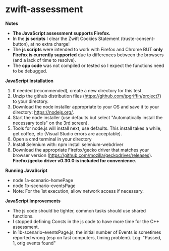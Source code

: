 # zwift-assessment

**Notes**
- **The JavaScript assessment supports Firefox.**
- In the **js scripts** I clear the Zwift Cookies Statement (truste-consent-button), at no extra charge!
- The **js scripts** were intended to work with Firefox and Chrome BUT **only Firefox is currently supported** due to differences between the browsers (and a lack of time to resolve).
- The **cpp code** was not compiled or tested so I expect the functions need to be debugged.

**JavaScript Installation**
1. If needed (recommended), create a new directory for this test.
2. Unzip the github distribution files (https://github.com/tpgriffin/project7) to your directory.
2. Download the node installer appropriate to your OS and save it to your directory: https://nodejs.org/.
3. Start the node installer (use defaults but select "Automatically install the necessary tools" on the 3rd screen).
4. Tools for node.js will install next, use defaults. This install takes a while, get coffee, etc (Visual Studio errors are acceptable).
5. Open a cmd terminal in your directory
6. Install Selenium with: npm install selenium-webdriver
7. Download the appropriate Firefox/gecko driver that matches your browser version (https://github.com/mozilla/geckodriver/releases). **Firefox/gecko driver v0.30.0 is included for convenience.**

**Running JavaScript**
- node 1a-scenario-homePage
- node 1b-scenario-eventsPage 
- Note: For the 1st execution, allow network access if necessary.

**JavaScript Improvements**
- The js code should be tighter, common tasks should use shared functions.
- I stopped defining Consts in the js code to have more time for the C++ assessment.
- In 1b-scenario-eventsPage.js, the initial number of Events is sometimes reported wrong (esp on fast computers, timing problem). Log: "Passed, 1, orig events found"
